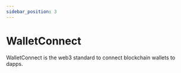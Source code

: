 ```yaml
---
sidebar_position: 3
---
```


# WalletConnect

WalletConnect is the web3 standard to connect blockchain wallets to dapps.